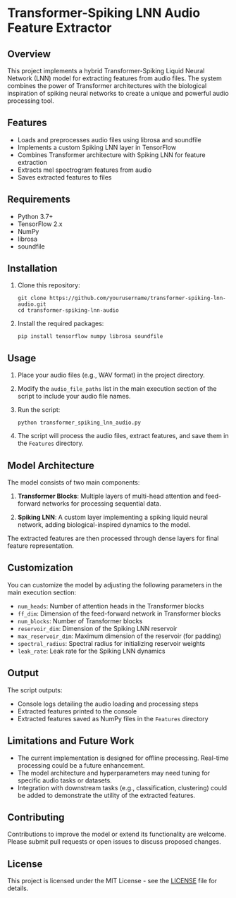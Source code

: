 # Transformer-Spiking LNN Audio Feature Extractor

## Overview

This project implements a hybrid Transformer-Spiking Liquid Neural Network (LNN) model for extracting features from audio files. The system combines the power of Transformer architectures with the biological inspiration of spiking neural networks to create a unique and powerful audio processing tool.

## Features

- Loads and preprocesses audio files using librosa and soundfile
- Implements a custom Spiking LNN layer in TensorFlow
- Combines Transformer architecture with Spiking LNN for feature extraction
- Extracts mel spectrogram features from audio
- Saves extracted features to files

## Requirements

- Python 3.7+
- TensorFlow 2.x
- NumPy
- librosa
- soundfile

## Installation

1. Clone this repository:
   ```
   git clone https://github.com/yourusername/transformer-spiking-lnn-audio.git
   cd transformer-spiking-lnn-audio
   ```

2. Install the required packages:
   ```
   pip install tensorflow numpy librosa soundfile
   ```

## Usage

1. Place your audio files (e.g., WAV format) in the project directory.

2. Modify the `audio_file_paths` list in the main execution section of the script to include your audio file names.

3. Run the script:
   ```
   python transformer_spiking_lnn_audio.py
   ```

4. The script will process the audio files, extract features, and save them in the `Features` directory.

## Model Architecture

The model consists of two main components:

1. **Transformer Blocks**: Multiple layers of multi-head attention and feed-forward networks for processing sequential data.

2. **Spiking LNN**: A custom layer implementing a spiking liquid neural network, adding biological-inspired dynamics to the model.

The extracted features are then processed through dense layers for final feature representation.

## Customization

You can customize the model by adjusting the following parameters in the main execution section:

- `num_heads`: Number of attention heads in the Transformer blocks
- `ff_dim`: Dimension of the feed-forward network in Transformer blocks
- `num_blocks`: Number of Transformer blocks
- `reservoir_dim`: Dimension of the Spiking LNN reservoir
- `max_reservoir_dim`: Maximum dimension of the reservoir (for padding)
- `spectral_radius`: Spectral radius for initializing reservoir weights
- `leak_rate`: Leak rate for the Spiking LNN dynamics

## Output

The script outputs:
- Console logs detailing the audio loading and processing steps
- Extracted features printed to the console
- Extracted features saved as NumPy files in the `Features` directory

## Limitations and Future Work

- The current implementation is designed for offline processing. Real-time processing could be a future enhancement.
- The model architecture and hyperparameters may need tuning for specific audio tasks or datasets.
- Integration with downstream tasks (e.g., classification, clustering) could be added to demonstrate the utility of the extracted features.

## Contributing

Contributions to improve the model or extend its functionality are welcome. Please submit pull requests or open issues to discuss proposed changes.

## License

This project is licensed under the MIT License - see the [LICENSE](LICENSE) file for details.